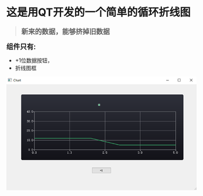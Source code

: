 # 这是用QT开发的一个简单的循环折线图
> __<font size="4">新来的数据，能够挤掉旧数据</font>__

__<font size="4">组件只有:</font>__
+ +1位数据按钮，
+ 折线图框

 ![如图](https://github.com/glasswarm/QT_Projrct/blob/master/Project/Chart/photo/1.png#pic_center)